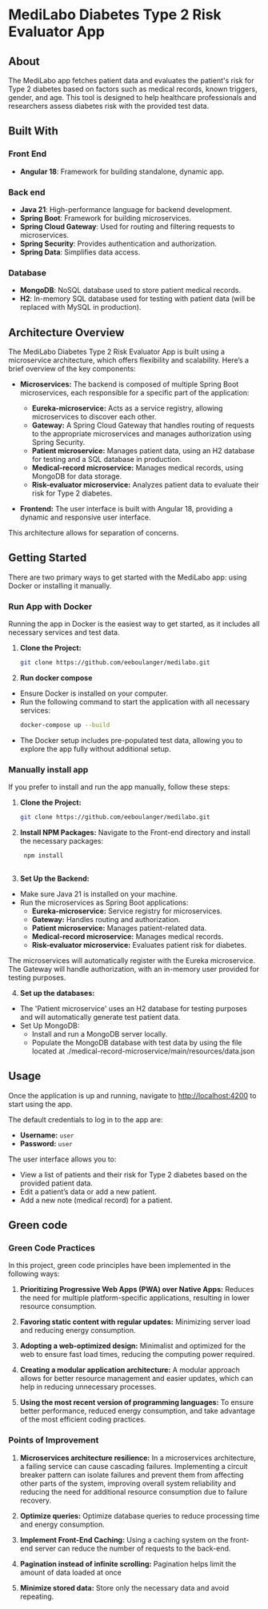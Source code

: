 # MediLabo Diabetes Type 2 Risk Evaluator App

## About
The MediLabo app fetches patient data and evaluates the patient's risk for Type 2 diabetes based on factors such as medical records, known triggers, gender, and age. 
This tool is designed to help healthcare professionals and researchers assess diabetes risk with the provided test data.

## Built With
### **Front End**
- **Angular 18**: Framework for building standalone, dynamic app.

### **Back end**
- **Java 21**: High-performance language for backend development.
- **Spring Boot**: Framework for building microservices.
- **Spring Cloud Gateway**: Used for routing and filtering requests to microservices.
- **Spring Security**: Provides authentication and authorization.
- **Spring Data**: Simplifies data access.

### **Database**
- **MongoDB**: NoSQL database used to store patient medical records.
- **H2**: In-memory SQL database used for testing with patient data (will be replaced with MySQL in production).

## Architecture Overview

The MediLabo Diabetes Type 2 Risk Evaluator App is built using a microservice architecture, which offers flexibility and scalability. Here’s a brief overview of the key components:

- **Microservices:** The backend is composed of multiple Spring Boot microservices, each responsible for a specific part of the application:
  - **Eureka-microservice:** Acts as a service registry, allowing microservices to discover each other.
  - **Gateway:** A Spring Cloud Gateway that handles routing of requests to the appropriate microservices and manages authorization using Spring Security.
  - **Patient microservice:** Manages patient data, using an H2 database for testing and a SQL database in production.
  - **Medical-record microservice:** Manages medical records, using MongoDB for data storage.
  - **Risk-evaluator microservice:** Analyzes patient data to evaluate their risk for Type 2 diabetes.

- **Frontend:** The user interface is built with Angular 18, providing a dynamic and responsive user interface.

This architecture allows for separation of concerns.

## Getting Started
There are two primary ways to get started with the MediLabo app: using Docker or installing it manually.

### Run App with Docker
Running the app in Docker is the easiest way to get started, as it includes all necessary services and test data.

1. **Clone the Project:**
   ```bash
   git clone https://github.com/eeboulanger/medilabo.git

2. **Run docker compose**
  - Ensure Docker is installed on your computer.
  - Run the following command to start the application with all necessary services:
    ```bash
    docker-compose up --build
  - The Docker setup includes pre-populated test data, allowing you to explore the app fully without additional setup.


### Manually install app
If you prefer to install and run the app manually, follow these steps:

1. **Clone the Project:**
   ```bash
   git clone https://github.com/eeboulanger/medilabo.git

2. **Install NPM Packages:**
Navigate to the Front-end directory and install the necessary packages:
   ```bash
    npm install
  
3. **Set Up the Backend:**
- Make sure Java 21 is installed on your machine.
- Run the microservices as Spring Boot applications:
   - **Eureka-microservice:** Service registry for microservices.
   - **Gateway:** Handles routing and authorization.
   - **Patient microservice:** Manages patient-related data.
   - **Medical-record microservice:** Manages medical records.
   - **Risk-evaluator microservice:** Evaluates patient risk for diabetes.

The microservices will automatically register with the Eureka microservice. 
The Gateway will handle authorization, with an in-memory user provided for testing purposes.


4. **Set up the databases:**
- The 'Patient microservice' uses an H2 database for testing purposes and will automatically generate test patient data.
- Set Up MongoDB:
  - Install and run a MongoDB server locally.
  - Populate the MongoDB database with test data by using the file located at ./medical-record-microservice/main/resources/data.json


## Usage
Once the application is up and running, navigate to [http://localhost:4200](http://localhost:4200) to start using the app.

The default credentials to log in to the app are:

- **Username:** `user`
- **Password:** `user`

The user interface allows you to:

- View a list of patients and their risk for Type 2 diabetes based on the provided patient data.
- Edit a patient’s data or add a new patient.
- Add a new note (medical record) for a patient.

## Green code

### Green Code Practices
In this project, green code principles have been implemented in the following ways:

1. **Prioritizing Progressive Web Apps (PWA) over Native Apps:** Reduces the need for multiple platform-specific applications, resulting in lower resource consumption.

2. **Favoring static content with regular updates:** Minimizing server load and reducing energy consumption.

3. **Adopting a web-optimized design:** Minimalist and optimized for the web to ensure fast load times, reducing the computing power required.

4. **Creating a modular application architecture:** A modular approach allows for better resource management and easier updates, which can help in reducing unnecessary processes.

5. **Using the most recent version of programming languages:** To ensure better performance, reduced energy consumption, and take advantage of the most efficient coding practices.

### Points of Improvement
1. **Microservices architecture resilience:** In a microservices architecture, a failing service can cause cascading failures. Implementing a circuit breaker pattern can isolate failures and prevent them from affecting other parts of the system, improving overall system reliability and reducing the need for additional resource consumption due to failure recovery.

2. **Optimize queries:** Optimize database queries to reduce processing time and energy consumption.

3. **Implement Front-End Caching:** Using a caching system on the front-end server can reduce the number of requests to the back-end.

4. **Pagination instead of infinite scrolling:** Pagination helps limit the amount of data loaded at once

5. **Minimize stored data:** Store only the necessary data and avoid repeating.